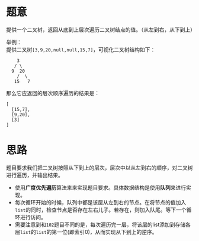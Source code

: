 # 题意

提供一个二叉树，返回从底到上层次遍历二叉树结点的值。（从左到右，从下到上）

举例：   
提供二叉树`[3,9,20,null,null,15,7]`，可视化二叉树结构如下：
```
    3
   / \
  9  20
    /  \
   15   7
```
那么它应返回的层次顺序遍历的结果是：
```
[
  [15,7],
  [9,20],
  [3]
]
```

# 思路

题目要求我们把二叉树按照从下到上的层次，层次中以从左到右的顺序，对二叉树进行遍历，并输出结果。

- 使用**广度优先遍历**算法来来实现题目要求。具体数据结构是使用**队列**来进行实现。
- 每次循环开始的时候，队列中都是该层从左到右的节点。在将节点的值加入`list`的同时，检查节点是否存在左右儿子。若存在，则加入队尾。等下一个循环进行访问。
- 需要注意到和`102`题目不同的是，每次遍历完一层，将该层的list添加到存储各层`list`的`list`的第一位(即索引0)，从而实现从下到上的逆序。
